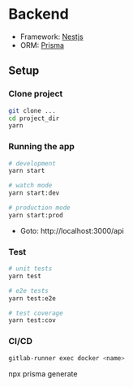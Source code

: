 # Backend

- Framework: [Nestjs](https://docs.nestjs.com/)
- ORM: [Prisma](https://www.prisma.io/)

## Setup

### Clone project

```bash
git clone ...
cd project_dir
yarn
```

### Running the app

```bash
# development
yarn start

# watch mode
yarn start:dev

# production mode
yarn start:prod
```

- Goto: http://localhost:3000/api

### Test

```bash
# unit tests
yarn test

# e2e tests
yarn test:e2e

# test coverage
yarn test:cov
```

### CI/CD
```bash
gitlab-runner exec docker <name>
```

npx prisma generate